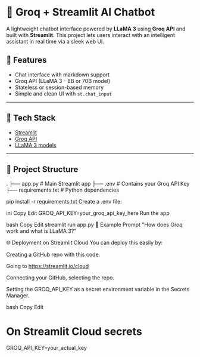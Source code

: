 # 🤖 Groq + Streamlit AI Chatbot

A lightweight chatbot interface powered by **LLaMA 3** using **Groq API** and built with **Streamlit**. This project lets users interact with an intelligent assistant in real time via a sleek web UI.

## 🚀 Features

- Chat interface with markdown support
- Groq API (LLaMA 3 - 8B or 70B model)
- Stateless or session-based memory
- Simple and clean UI with `st.chat_input`

---

## 🧠 Tech Stack

- [Streamlit](https://streamlit.io/)
- [Groq API](https://console.groq.com/)
- [LLaMA 3 models](https://groq.com/blog/llama-3-running-at-500-tokens-per-second/)

---

## 📁 Project Structure

.
├── app.py # Main Streamlit app
├── .env # Contains your Groq API Key
├── requirements.txt # Python dependencies

pip install -r requirements.txt
Create a .env file:

ini
Copy
Edit
GROQ_API_KEY=your_groq_api_key_here
Run the app

bash
Copy
Edit
streamlit run app.py
💬 Example Prompt
"How does Groq work and what is LLaMA 3?"

🌐 Deployment on Streamlit Cloud
You can deploy this easily by:

Creating a GitHub repo with this code.

Going to https://streamlit.io/cloud

Connecting your GitHub, selecting the repo.

Setting the GROQ_API_KEY as a secret environment variable in the Secrets Manager.

bash
Copy
Edit
# On Streamlit Cloud secrets
GROQ_API_KEY=your_actual_key
